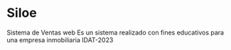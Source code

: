 # Siloe
Sistema de Ventas web
Es un sistema realizado con fines educativos para una empresa inmobiliaria
IDAT-2023
